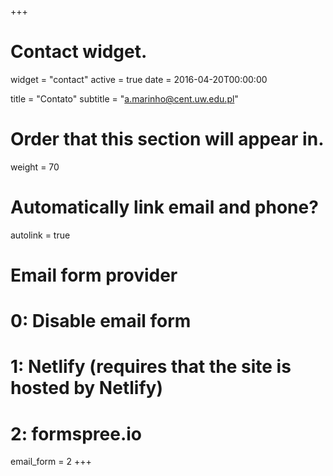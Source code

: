 +++
# Contact widget.
widget = "contact"
active = true
date = 2016-04-20T00:00:00

title = "Contato"
subtitle = "a.marinho@cent.uw.edu.pl"

# Order that this section will appear in.
weight = 70

# Automatically link email and phone?
autolink = true

# Email form provider
#   0: Disable email form
#   1: Netlify (requires that the site is hosted by Netlify)
#   2: formspree.io
email_form = 2
+++
